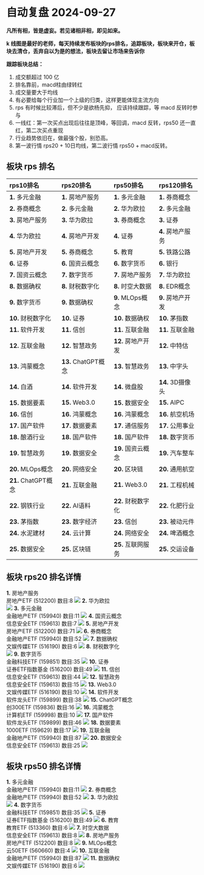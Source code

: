 # 自动复盘 2024-09-27

**凡所有相，皆是虚妄。若见诸相非相，即见如来。**

**k 线图是最好的老师，每天持续发布板块的rps排名，追踪板块，板块来开仓，板块去清仓，丢弃自以为是的想法，板块去留让市场来告诉你**
        
**跟踪板块总结：**
1. 成交额超过 100 亿
2. 排名靠前，macd柱由绿转红
3. 成交量要大于均线
4. 有必要给每个行业加一个上级的归类，这样更能体现主流方向
5. rps 有时候比较滞后，但不少是欲杨先抑， 应该持续跟踪，等 macd 反转时参与
6. 一线红：第一次买点出现后往往是顶峰，等回调，macd 反转，rps50 还一直红，第二次买点重现
7. 行业趋势依旧在，做最强个股，别恐高。
8. 第一波行情 rps20 + 10日均线，第二波行情 rps50 + macd反转。
        
## 板块 rps 排名
| rps10排名           | rps20排名           | rps50排名          | rps120排名        |
|:--------------------|:--------------------|:-------------------|:------------------|
| **1.** 多元金融     | **1.** 房地产服务   | **1.** 多元金融    | **1.** 券商概念   |
| **2.** 券商概念     | **2.** 多元金融     | **2.** 华为欧拉    | **2.** 多元金融   |
| **3.** 房地产服务   | **3.** 华为欧拉     | **3.** 券商概念    | **3.** 证券       |
| **4.** 华为欧拉     | **4.** 房地产开发   | **4.** 证券        | **4.** 房地产服务 |
| **5.** 房地产开发   | **5.** 券商概念     | **5.** 教育        | **5.** 铁路公路   |
| **6.** 证券         | **6.** 国资云概念   | **6.** 数字货币    | **6.** 银行       |
| **7.** 国资云概念   | **7.** 数字货币     | **7.** 房地产服务  | **7.** 华为欧拉   |
| **8.** 数据确权     | **8.** 财税数字化   | **8.** 时空大数据  | **8.** EDR概念    |
| **9.** 数字货币     | **9.** 数据确权     | **9.** MLOps概念   | **9.** 房地产开发 |
| **10.** 财税数字化  | **10.** 证券        | **10.** 数据确权   | **10.** 茅指数    |
| **11.** 软件开发    | **11.** 信创        | **11.** 互联金融   | **11.** 互联金融  |
| **12.** 互联金融    | **12.** 智慧政务    | **12.** 房地产开发 | **12.** 中特估    |
| **13.** 鸿蒙概念    | **13.** ChatGPT概念 | **13.** 智慧政务   | **13.** 中字头    |
| **14.** 白酒        | **14.** 软件开发    | **14.** 微盘股     | **14.** 3D摄像头  |
| **15.** 数据要素    | **15.** Web3.0      | **15.** 数据安全   | **15.** AIPC      |
| **16.** 信创        | **16.** 鸿蒙概念    | **16.** 鸿蒙概念   | **16.** 航空机场  |
| **17.** 国产软件    | **17.** 数据要素    | **17.** 通信服务   | **17.** 公用事业  |
| **18.** 酿酒行业    | **18.** 国产软件    | **18.** 国产软件   | **18.** 数字货币  |
| **19.** 智慧政务    | **19.** 数据安全    | **19.** 国资云概念 | **19.** 汽车整车  |
| **20.** MLOps概念   | **20.** 网络安全    | **20.** 区块链     | **20.** 通用航空  |
| **21.** ChatGPT概念 | **21.** 互联金融    | **21.** Web3.0     | **21.** 工程机械  |
| **22.** 钢铁行业    | **22.** AI语料      | **22.** 财税数字化 | **22.** 化肥行业  |
| **23.** 茅指数      | **23.** 数字经济    | **23.** 信创       | **23.** 被动元件  |
| **24.** 水泥建材    | **24.** 云计算      | **24.** 网络安全   | **24.** 啤酒概念  |
| **25.** 数据安全    | **25.** 区块链      | **25.** 互联网服务 | **25.** 交运设备  |
## 板块 rps20 排名详情
**1.** 房地产服务<br/>房地产ETF (512200) 数目:8
 ![](https://sykent-blog-image.oss-cn-beijing.aliyuncs.com/quant/image/2024/9/1727424238469-tmp.jpg)
**2.** 华为欧拉<br/>
 ![](https://sykent-blog-image.oss-cn-beijing.aliyuncs.com/quant/image/2024/9/1727424239811-tmp.jpg)
**3.** 多元金融<br/>金融地产ETF (159940) 数目:11
 ![](https://sykent-blog-image.oss-cn-beijing.aliyuncs.com/quant/image/2024/9/1727424240890-tmp.jpg)
**4.** 国资云概念<br/>信息安全ETF (159613) 数目:7
 ![](https://sykent-blog-image.oss-cn-beijing.aliyuncs.com/quant/image/2024/9/1727424241890-tmp.jpg)
**5.** 房地产开发<br/>房地产ETF (512200) 数目:71
 ![](https://sykent-blog-image.oss-cn-beijing.aliyuncs.com/quant/image/2024/9/1727424242854-tmp.jpg)
**6.** 券商概念<br/>金融地产ETF (159940) 数目:52
 ![](https://sykent-blog-image.oss-cn-beijing.aliyuncs.com/quant/image/2024/9/1727424243874-tmp.jpg)
**7.** 数据确权<br/>文娱传媒ETF (516190) 数目:6
 ![](https://sykent-blog-image.oss-cn-beijing.aliyuncs.com/quant/image/2024/9/1727424244752-tmp.jpg)
**8.** 财税数字化<br/>
 ![](https://sykent-blog-image.oss-cn-beijing.aliyuncs.com/quant/image/2024/9/1727424245300-tmp.jpg)
**9.** 数字货币<br/>金融科技ETF (159851) 数目:35
 ![](https://sykent-blog-image.oss-cn-beijing.aliyuncs.com/quant/image/2024/9/1727424246168-tmp.jpg)
**10.** 证券<br/>证券ETF指数基金 (516200) 数目:49
 ![](https://sykent-blog-image.oss-cn-beijing.aliyuncs.com/quant/image/2024/9/1727424247085-tmp.jpg)
**11.** 信创<br/>信息安全ETF (159613) 数目:44
 ![](https://sykent-blog-image.oss-cn-beijing.aliyuncs.com/quant/image/2024/9/1727424248062-tmp.jpg)
**12.** 智慧政务<br/>信息安全ETF (159613) 数目:15
 ![](https://sykent-blog-image.oss-cn-beijing.aliyuncs.com/quant/image/2024/9/1727424248984-tmp.jpg)
**13.** Web3.0<br/>文娱传媒ETF (516190) 数目:10
 ![](https://sykent-blog-image.oss-cn-beijing.aliyuncs.com/quant/image/2024/9/1727424249936-tmp.jpg)
**14.** 软件开发<br/>软件龙头ETF (159899) 数目:38
 ![](https://sykent-blog-image.oss-cn-beijing.aliyuncs.com/quant/image/2024/9/1727424250871-tmp.jpg)
**15.** ChatGPT概念<br/>创300ETF (159836) 数目:16
 ![](https://sykent-blog-image.oss-cn-beijing.aliyuncs.com/quant/image/2024/9/1727424251878-tmp.jpg)
**16.** 鸿蒙概念<br/>计算机ETF (159998) 数目:10
 ![](https://sykent-blog-image.oss-cn-beijing.aliyuncs.com/quant/image/2024/9/1727424252763-tmp.jpg)
**17.** 国产软件<br/>软件龙头ETF (159899) 数目:46
 ![](https://sykent-blog-image.oss-cn-beijing.aliyuncs.com/quant/image/2024/9/1727424253764-tmp.jpg)
**18.** 数据要素<br/>1000ETF (159629) 数目:17
 ![](https://sykent-blog-image.oss-cn-beijing.aliyuncs.com/quant/image/2024/9/1727424254648-tmp.jpg)
**19.** 互联金融<br/>金融地产ETF (159940) 数目:87
 ![](https://sykent-blog-image.oss-cn-beijing.aliyuncs.com/quant/image/2024/9/1727424255612-tmp.jpg)
**20.** 数据安全<br/>信息安全ETF (159613) 数目:25
 ![](https://sykent-blog-image.oss-cn-beijing.aliyuncs.com/quant/image/2024/9/1727424256463-tmp.jpg)

## 板块 rps50 排名详情
**1.** 多元金融<br/>金融地产ETF (159940) 数目:11
 ![](https://sykent-blog-image.oss-cn-beijing.aliyuncs.com/quant/image/2024/9/1727424257456-tmp.jpg)
**2.** 券商概念<br/>金融地产ETF (159940) 数目:52
 ![](https://sykent-blog-image.oss-cn-beijing.aliyuncs.com/quant/image/2024/9/1727424258380-tmp.jpg)
**3.** 华为欧拉<br/>
 ![](https://sykent-blog-image.oss-cn-beijing.aliyuncs.com/quant/image/2024/9/1727424259279-tmp.jpg)
**4.** 数字货币<br/>金融科技ETF (159851) 数目:35
 ![](https://sykent-blog-image.oss-cn-beijing.aliyuncs.com/quant/image/2024/9/1727424260162-tmp.jpg)
**5.** 证券<br/>证券ETF指数基金 (516200) 数目:49
 ![](https://sykent-blog-image.oss-cn-beijing.aliyuncs.com/quant/image/2024/9/1727424261140-tmp.jpg)
**6.** 教育<br/>教育ETF (513360) 数目:6
 ![](https://sykent-blog-image.oss-cn-beijing.aliyuncs.com/quant/image/2024/9/1727424262044-tmp.jpg)
**7.** 时空大数据<br/>信息安全ETF (159613) 数目:8
 ![](https://sykent-blog-image.oss-cn-beijing.aliyuncs.com/quant/image/2024/9/1727424263020-tmp.jpg)
**8.** 房地产服务<br/>房地产ETF (512200) 数目:8
 ![](https://sykent-blog-image.oss-cn-beijing.aliyuncs.com/quant/image/2024/9/1727424263957-tmp.jpg)
**9.** MLOps概念<br/>云50ETF (560660) 数目:4
 ![](https://sykent-blog-image.oss-cn-beijing.aliyuncs.com/quant/image/2024/9/1727424264953-tmp.jpg)
**10.** 互联金融<br/>金融地产ETF (159940) 数目:87
 ![](https://sykent-blog-image.oss-cn-beijing.aliyuncs.com/quant/image/2024/9/1727424265838-tmp.jpg)
**11.** 数据确权<br/>文娱传媒ETF (516190) 数目:6
 ![](https://sykent-blog-image.oss-cn-beijing.aliyuncs.com/quant/image/2024/9/1727424266812-tmp.jpg)
